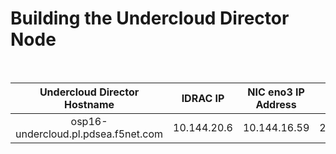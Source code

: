 # Building the Undercloud Director Node  

<br/>  
  
| **Undercloud Director Hostname**    | **IDRAC IP**  |**NIC eno3 IP Address**  |  **Netmask**   | **Gateway**   | **DNS**       |  
| :---------------------:             | :----------:  | :----------:            |  :----------:  | :----------:  | :----------:  |  
| osp16-undercloud.pl.pdsea.f5net.com | 10.144.20.6   | 10.144.16.59            |  255.255.240.0 | 10.144.31.254 | 10.144.31.146 |  

<br/>  